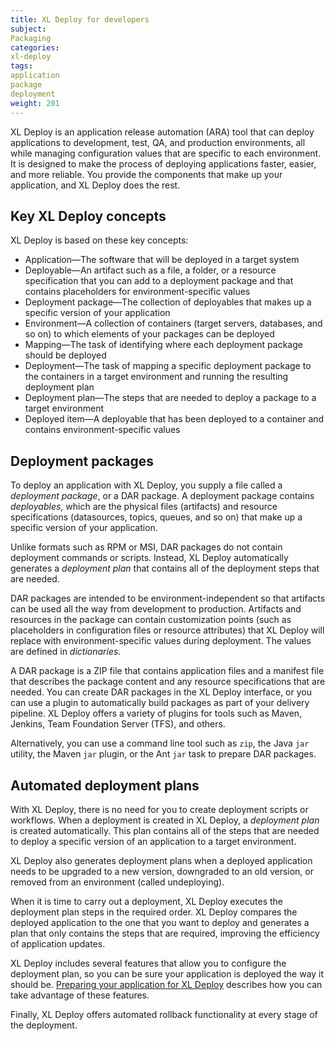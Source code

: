 ```yaml
---
title: XL Deploy for developers
subject:
Packaging
categories:
xl-deploy
tags:
application
package
deployment
weight: 201
---
```


XL Deploy is an application release automation (ARA) tool that can deploy applications to development, test, QA, and production environments, all while managing configuration values that are specific to each environment. It is designed to make the process of deploying applications faster, easier, and more reliable. You provide the components that make up your application, and XL Deploy does the rest.

## Key XL Deploy concepts

XL Deploy is based on these key concepts:

* Application—The software that will be deployed in a target system
* Deployable—An artifact such as a file, a folder, or a resource specification that you can add to a deployment package and that contains placeholders for environment-specific values
* Deployment package—The collection of deployables that makes up a specific version of your application
* Environment—A collection of containers (target servers, databases, and so on) to which elements of your packages can be deployed
* Mapping—The task of identifying where each deployment package should be deployed
* Deployment—The task of mapping a specific deployment package to the containers in a target environment and running the resulting deployment plan
* Deployment plan—The steps that are needed to deploy a package to a target environment
* Deployed item—A deployable that has been deployed to a container and contains environment-specific values

## Deployment packages

To deploy an application with XL Deploy, you supply a file called a *deployment package*, or a DAR package. A deployment package contains *deployables*, which are the physical files (artifacts) and resource specifications (datasources, topics, queues, and so on) that make up a specific version of your application.

Unlike formats such as RPM or MSI, DAR packages do not contain deployment commands or scripts. Instead, XL Deploy automatically generates a *deployment plan* that contains all of the deployment steps that are needed.

DAR packages are intended to be environment-independent so that artifacts can be used all the way from development to production. Artifacts and resources in the package can contain customization points (such as placeholders in configuration files or resource attributes) that XL Deploy will replace with environment-specific values during deployment. The values are defined in *dictionaries*.

A DAR package is a ZIP file that contains application files and a manifest file that describes the package content and any resource specifications that are needed. You can create DAR packages in the XL Deploy interface, or you can use a plugin to automatically build packages as part of your delivery pipeline. XL Deploy offers a variety of plugins for tools such as Maven, Jenkins, Team Foundation Server (TFS), and others.

Alternatively, you can use a command line tool such as `zip`, the Java `jar` utility, the Maven `jar` plugin, or the Ant `jar` task to prepare DAR packages.

## Automated deployment plans

With XL Deploy, there is no need for you to create deployment scripts or workflows. When a deployment is created in XL Deploy, a *deployment plan* is created automatically. This plan contains all of the steps that are needed to deploy a specific version of an application to a target environment.

XL Deploy also generates deployment plans when a deployed application needs to be upgraded to a new version, downgraded to an old version, or removed from an environment (called undeploying).

When it is time to carry out a deployment, XL Deploy executes the deployment plan steps in the required order. XL Deploy compares the deployed application to the one that you want to deploy and generates a plan that only contains the steps that are required, improving the efficiency of application updates.

XL Deploy includes several features that allow you to configure the deployment plan, so you can be sure your application is deployed the way it should be. [Preparing your application for XL Deploy](preparing-your-application-for-xl-deploy.html) describes how you can take advantage of these features.

Finally, XL Deploy offers automated rollback functionality at every stage of the deployment.
